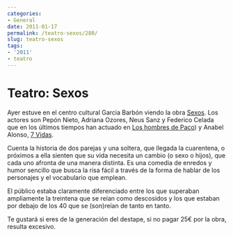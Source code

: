 ```yaml
---
categories:
- General
date: 2011-01-17
permalink: /teatro-sexos/280/
slug: teatro-sexos
tags:
- '2011'
- teatro
---
```


# Teatro: Sexos

Ayer estuve en el centro cultural Garcia Barbón viendo la obra [Sexos](http://www.europapress.es/madrid/noticia-sexos-teatro-latina-sexos-20090904134155.html). Los actores son Pepón Nieto, Adriana Ozores, Neus Sanz y Federico Celada que en los últimos tiempos han actuado en [Los hombres de Paco](http://www.antena3.com/series/los-hombres-de-paco/)) y Anabel Alonso, [7 Vidas](http://www.7vidas.telecinco.es/).

Cuenta la historia de dos parejas y una soltera, que llegada la cuarentena, o próximos a ella sienten que su vida necesita un cambio (o sexo o hijos), que cada uno afronta de una manera distinta. Es una comedia de enredos y humor sencillo que busca la risa fácil a través de la forma de hablar de los personajes y el vocabulario que emplean.

El público estaba claramente diferenciado entre los que superaban ampliamente la treintena que se reían como descosidos y los que estaban por debajo de los 40 que se (son)reían de tanto en tanto.

Te gustará si eres de la generación del destape, si no pagar 25€ por la obra, resulta excesivo.